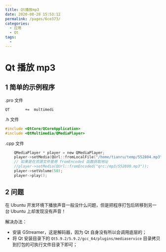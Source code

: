 ```yaml
---
title: Qt播放mp3
date: 2020-08-28 15:53:12
permalink: /pages/6ce373/
categories: 
  - 应用
  - Qt
tags: 
  - 
---
```

# Qt 播放 mp3


## 1 简单的示例程序
.pro 文件
```qmake
QT       +=  multimedi
```
.h 文件
```c
#include <QtCore/QCoreApplication>
#include <QtMultimedia/QMediaPlayer>
```
.cpp 文件
```c
    QMediaPlayer * player = new QMediaPlayer;
    player->setMedia(QUrl::fromLocalFile("/home/tianru/temp/552804.mp3"));
    // 如果是在资源文件里用 fromEncoded 函数获取地址
    //player->setMedia(QUrl::fromEncoded("qrc:/mp3/552800.mp3"));
    player->setVolume(50);
    player->play();
```

## 2 问题

在 Ubuntu 开发环境下播放声音一般没什么问题，但是把程序打包后转移到另一台 Ubuntu 上却发现没有声音！

解决办法：
- 安装 GStreamer，这是解码器，因为 Qt 自身没有所以会调用底层的；
- 将 Qt 安装目录下的 `Qt5.9.2/5.9.2/gcc_64/plugins/mediaservice` 目录拷贝到打包的可执行文件目录下即可；
